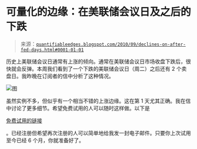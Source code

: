 <!--yml

分类：未分类

日期：2024-05-18 12:53:51

-->

# 可量化的边缘：在美联储会议日及之后的下跌

> 来源：[`quantifiableedges.blogspot.com/2010/09/declines-on-after-fed-days.html#0001-01-01`](http://quantifiableedges.blogspot.com/2010/09/declines-on-after-fed-days.html#0001-01-01)

历史上美联储会议日通常有上涨的倾向。通常在美联储会议日市场收盘下跌后，很快就会反弹。本周我们看到了一个下跌的美联储会议日（周二）之后还有 2 个卖盘日。我昨晚在订阅者的信中分析了这种情况。

![图](https://blogger.googleusercontent.com/img/b/R29vZ2xl/AVvXsEiarWgTKvzi6tDk9OT-3HFipq7U7VeRIykSYTi5FIDj3DzAKnk9PUnFodCjwGbEq29kGpMBvJYjKb-iWem9AAK8h2NlfZx3SJ_ssxRsoL5__tF8bLRy7mPDFWOfjxqWx5ktdR3R_SVYNl5c/s1600/2010-09-24+png.png)

虽然实例不多，但似乎有一个相当不错的上涨边缘。这在第 1 天尤其正确。我在信中讨论了更多细节。希望免费试用的人可以随时这样做。以下是

[免费试用的链接](http://www.quantifiableedges.com/members/register.php)

。已经注册但希望再次注册的人可以简单地给我发一封电子邮件。只要你上次试用至今已经 6 个月，你就准备好了。
